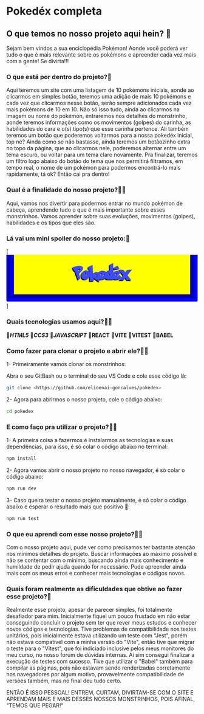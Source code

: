 # Pokedéx completa

## O que temos no nosso projeto aqui hein? 🤔
Sejam bem vindos a sua enciclopédia Pokémon! Aonde você poderá ver tudo o que é mais relevante sobre os pokémons e apreender cada vez mais com a gente! Se divirta!!!

### O que está por dentro do projeto?👀
Aqui teremos um site com uma listagem de 10 pokémons iniciais, aonde ao clicarmos em simples botão, teremos uma adição de mais 10 pokémons e cada vez que clicarmos nesse botão, serão sempre adicionados cada vez mais pokémons de 10 em 10.
Não só isso tudo, ainda ao clicarmos na imagem ou nome do pokémon, entraremos nos detalhes do monstrinho, aonde teremos informações como os movimentos (golpes) do carinha, as habilidades do cara e o(s) tipo(s) que esse carinha pertence. Ali também teremos um botão que poderemos voltarmos para a nossa pokedéx inicial, top né?
Ainda como se não bastasse, ainda teremos um botãozinho extra no topo da página, que ao clicarmos nele, poderemos alternar entre um tema escuro, ou voltar para um tema claro novamente.
Pra finalizar, teremos um filtro logo abaixo do botão do tema que nos permitirá filtramos, em tempo real, o nome de um pokémon para podermos encontrá-lo mais rapidamente, tá ok?
Então cai pra dentro!

### Qual é a finalidade do nosso projeto?👨‍🎓
Aqui, vamos nos divertir para podermos entrar no mundo pokémon de cabeça, aprendendo tudo o que é mais importante sobre esses monstrinhos. Vamos aprender sobre suas evoluções, movimentos (golpes), habilidades e os tipos que eles são.

### Lá vai um mini spoiler do nosso projeto:🍿
[<img src="./src/image/Animação-Pokedéx.gif" alt="gif spoiler projeto pokedéx">]

### Quais tecnologias usamos aqui?👨‍💻
📌***HTML5***
📌***CCS3***
📌***JAVASCRIPT***
📌**REACT**
📌**VITE**
📌**VITEST**
📌**BABEL**

### Como fazer para clonar o projeto e abrir ele?🕵️‍♂️
1- Primeiramente vamos clonar os monstrinhos:

Abra o seu GitBash ou o terminal do seu VS Code e cole esse código lá:
```bash
git clone <https://github.com/elioenai-goncalves/pokedex>
```
2- Agora para abrirmos o nosso projeto, cole o código abaixo:
```bash
cd pokedex
```

### E como faço pra utilizar o projeto?🐱‍💻
1- A primeira coisa a fazermos é instalarmos as tecnologias e suas dependências, para isso, é só colar o código abaixo no terminal:
```bash
npm install
```

2- Agora vamos abrir o nosso projeto no nosso navegador, é só colar o código abaixo:
```bash
npm run dev
```

3- Caso queira testar o nosso projeto manualmente, é só colar o código abaixo e esperar o resultado mais que positivo 😬:
```bash
npm run test
```

### O que eu aprendi com esse nosso projeto?🧙‍♂️
Com o nosso projeto aqui, pude ver como precisamos ter bastante atenção nos mínimos detalhes do projeto. Buscar informações ao máximo possível e não se contentar com o mínimo, buscando ainda mais conhecimento e humildade de pedir ajuda quando for necessário.
Pude apreender ainda mais com os meus erros e conhecer mais tecnologias e códigos novos.

### Quais foram realmente as dificuldades que obtive ao fazer esse projeto?🤯
Realmente esse projeto, apesar de parecer simples, foi totalmente desafiador para mim. Inicialmente fiquei um pouco frustado em não estar conseguindo concluir o projeto sem ter que rever meus estudos e conhecer novos códigos e tecnologias.
Tive problemas de compatibilidade nos testes unitários, pois inicialmente estava utilizando um teste com "Jest", porém não estava compatível com a minha versão do "Vite", então tive que migrar o teste para o "Vitest", que foi indiciado inclusive pelos meus monitores do meu curso, no nosso forúm de dúvidas internas. Ai sim consegui finalizar a execução de testes com sucesso.
Tive que utilizar o "Babel" também para compilar as páginas, pois não estavam sendo renderizadas corretamente nos navegadores por algum motivo, provavelmente compatibilidade de versões também, mas no final deu tudo certo.

ENTÃO É ISSO PESSOAL! ENTREM, CURTAM, DIVIRTAM-SE COM O SITE E APRENDAM MAIS E MAIS DESSES NOSSOS MONSTRINHOS, POIS AFINAL, "TEMOS QUE PEGAR!"


